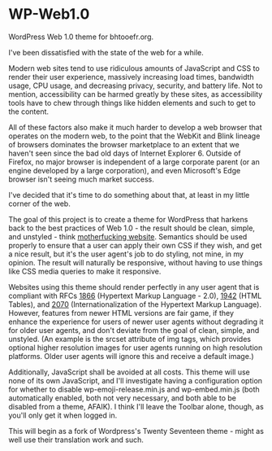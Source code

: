 # WP-Web1.0
WordPress Web 1.0 theme for bhtooefr.org.

I've been dissatisfied with the state of the web for a while.

Modern web sites tend to use ridiculous amounts of JavaScript and CSS to render their user experience, massively increasing load times, bandwidth usage, CPU usage, and decreasing privacy, security, and battery life. Not to mention, accessibility can be harmed greatly by these sites, as accessibility tools have to chew through things like hidden elements and such to get to the content.

All of these factors also make it much harder to develop a web browser that operates on the modern web, to the point that the WebKit and Blink lineage of browsers dominates the browser marketplace to an extent that we haven't seen since the bad old days of Internet Explorer 6. Outside of Firefox, no major browser is independent of a large corporate parent (or an engine developed by a large corporation), and even Microsoft's Edge browser isn't seeing much market success.

I've decided that it's time to do something about that, at least in my little corner of the web.

The goal of this project is to create a theme for WordPress that harkens back to the best practices of Web 1.0 - the result should be clean, simple, and unstyled - think [motherfucking website](http://motherfuckingwebsite.com/). Semantics should be used properly to ensure that a user can apply their own CSS if they wish, and get a nice result, but it's the user agent's job to do styling, not mine, in my opinion. The result will naturally be responsive, without having to use things like CSS media queries to make it responsive.

Websites using this theme should render perfectly in any user agent that is compliant with RFCs [1866](https://tools.ietf.org/html/rfc1866) (Hypertext Markup Language - 2.0), [1942](https://tools.ietf.org/html/rfc1942) (HTML Tables), and [2070](https://tools.ietf.org/html/rfc2070) (Internationalization of the Hypertext Markup Language). However, features from newer HTML versions are fair game, if they enhance the experience for users of newer user agents without degrading it for older user agents, and don't deviate from the goal of clean, simple, and unstyled. (An example is the srcset attribute of img tags, which provides optional higher resolution images for user agents running on high resolution platforms. Older user agents will ignore this and receive a default image.)

Additionally, JavaScript shall be avoided at all costs. This theme will use none of its own JavaScript, and I'll investigate having a configuration option for whether to disable wp-emoji-release.min.js and wp-embed.min.js (both automatically enabled, both not very necessary, and both able to be disabled from a theme, AFAIK). I think I'll leave the Toolbar alone, though, as you'll only get it when logged in.

This will begin as a fork of Wordpress's Twenty Seventeen theme - might as well use their translation work and such.
